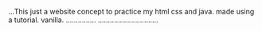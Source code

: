 ...This just a website concept to practice my html css and java. made using a tutorial. vanilla.
...............
..............................